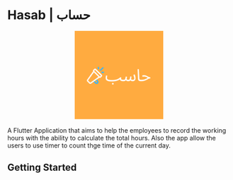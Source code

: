 # Hasab | حساب

<div align='center' > 
<img src='assets/icon.png' width='200px' />
</div>

A Flutter Application that aims to help the employees to record the working hours with the ability to calculate the total hours. Also the app allow the users to use timer to count thge time of the current day.

## Getting Started

